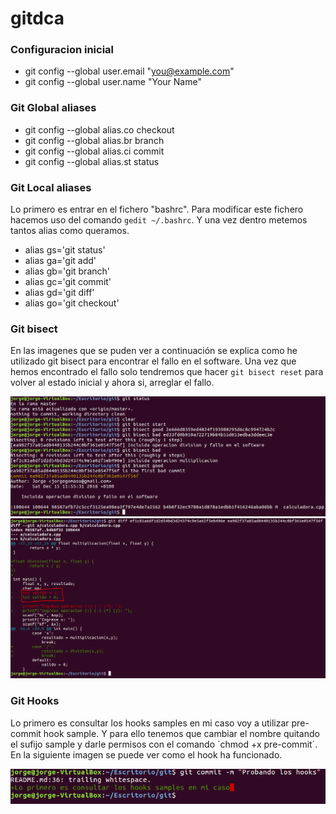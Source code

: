 # gitdca

### Configuracion inicial
* git config --global user.email "you@example.com"
* git config --global user.name "Your Name"

### Git Global aliases
* git config --global alias.co checkout
* git config --global alias.br branch
* git config --global alias.ci commit
* git config --global alias.st status

### Git Local aliases
Lo primero es entrar en el fichero "bashrc".
Para modificar este fichero hacemos uso del comando `gedit ~/.bashrc`.
Y una vez dentro metemos tantos alias como queramos.

* alias gs='git status'
* alias ga='git add'
* alias gb='git branch'
* alias gc='git commit'
* alias gd='git diff'
* alias go='git checkout'

### Git bisect
En las imagenes que se puden ver a continuación se explica como he utilizado git bisect para encontrar el fallo
en el software.
Una vez que hemos encontrado el fallo solo tendremos que hacer `git bisect reset` para volver al estado 
inicial y ahora si, arreglar el fallo.

![gitbisect](https://github.com/jorgegs29/gitdca/blob/master/gitbisect.PNG)
![gitdiff](https://github.com/jorgegs29/gitdca/blob/master/gitdiff.PNG)


### Git Hooks
Lo primero es consultar los hooks samples en mi caso voy a utilizar pre-commit hook sample. Y para ello tenemos que cambiar el nombre quitando el sufijo sample y darle permisos con el comando `chmod +x pre-commit´.
En la siguiente imagen se puede ver como el hook ha funcionado.

![githook](https://github.com/jorgegs29/gitdca/blob/master/githook.PNG)

